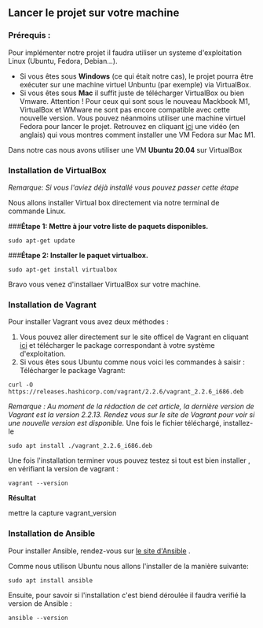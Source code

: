 ## Lancer le projet sur votre machine 

### Prérequis : 

Pour implémenter notre projet il faudra utiliser un systeme d'exploitation Linux (Ubuntu, Fedora, Debian...). 
- Si vous êtes sous **Windows** (ce qui était notre cas), le projet pourra être exécuter sur une machine virtuel Unbuntu (par exemple) via VirtualBox.
- Si vous êtes sous **Mac** il suffit juste de télécharger VirtualBox ou bien Vmware. Attention ! Pour ceux qui sont sous le nouveau Mackbook M1, VirtualBox et WMware ne sont pas encore compatible avec cette nouvelle version. Vous pouvez néanmoins utiliser une machine virtuel Fedora pour lancer le projet. Retrouvez en cliquant <a href="https://www.youtube.com/watch?v=WQNj6WEh6pc&ab_channel=MartinNobel">ici</a> une vidéo (en anglais) qui vous montres comment installer une VM Fedora sur Mac M1. 

Dans notre cas nous avons utiliser une VM **Ubuntu 20.04** sur VirtualBox

### Installation de VirtualBox  
*Remarque: Si vous l'aviez déjà installé vous pouvez passer cette étape*

Nous allons installer Virtual box directement via notre terminal de commande Linux.

###**Étape 1: Mettre à jour votre liste de paquets disponibles.**
```
sudo apt-get update
```
###**Étape 2: Installer le paquet virtualbox.**
```
sudo apt-get install virtualbox
```
Bravo vous venez d'installaer VirtualBox sur votre machine. 

### Installation de Vagrant
Pour installer Vagrant vous avez deux méthodes : 
1.  Vous pouvez aller directement sur le site officel de Vagrant en cliquant <a href="https://www.vagrantup.com/downloads.html">ici</a>  et télécharger le package correspondant à votre système d'exploitation.
2. Si vous êtes sous Ubuntu comme nous voici les commandes à saisir : 
Télécharger le package Vagrant:
```
curl -O https://releases.hashicorp.com/vagrant/2.2.6/vagrant_2.2.6_i686.deb
```
*Remarque : Au moment de la rédaction de cet article, la dernière version de Vagrant est la version 2.2.13. Rendez vous sur le site de Vagrant pour voir si une nouvelle version est disponible.*
Une fois le fichier téléchargé, installez-le
```
sudo apt install ./vagrant_2.2.6_i686.deb
```
Une fois l'installation terminer vous pouvez testez si tout est bien installer , en vérifiant la version de vagrant :
```
vagrant --version
```

**Résultat**

mettre la capture vagrant_version

### Installation de Ansible
Pour installer Ansible, rendez-vous sur <a href ="https://docs.ansible.com/ansible/latest/installation_guide/intro_installation.html">le site d'Ansible</a> . 

Comme nous utilison Ubuntu nous allons l'installer de la manière suivante: 
```
sudo apt install ansible
```
Ensuite, pour savoir si l'installation c'est biend déroulée il faudra verifié la version de Ansible : 
```
ansible --version
```
